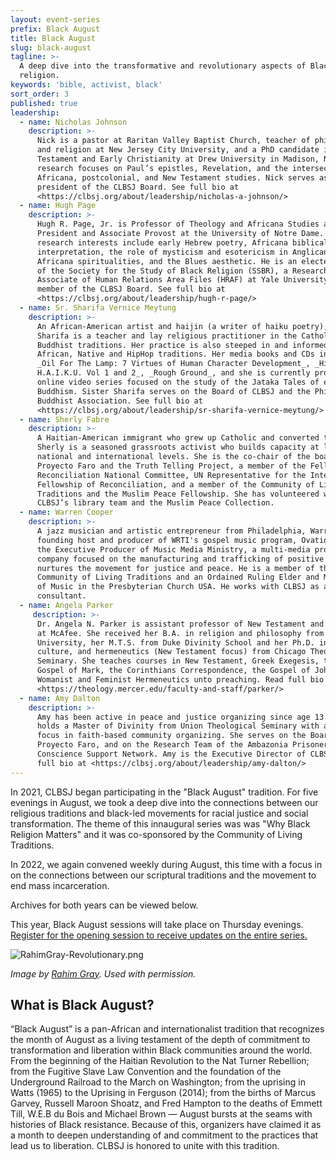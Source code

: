 ```yaml
---
layout: event-series
prefix: Black August
title: Black August
slug: black-august
tagline: >-
  A deep dive into the transformative and revolutionary aspects of Black
  religion.
keywords: 'bible, activist, black'
sort_order: 3
published: true
leadership:
  - name: Nicholas Johnson
    description: >-
      Nick is a pastor at Raritan Valley Baptist Church, teacher of philosophy
      and religion at New Jersey City University, and a PhD candidate in New
      Testament and Early Christianity at Drew University in Madison, NJ. His
      research focuses on Paul’s epistles, Revelation, and the intersections of
      Africana, postcolonial, and New Testament studies. Nick serves as the
      president of the CLBSJ Board. See full bio at        
      <https://clbsj.org/about/leadership/nicholas-a-johnson/>
  - name: Hugh Page
    description: >-
      Hugh R. Page, Jr. is Professor of Theology and Africana Studies and Vice
      President and Associate Provost at the University of Notre Dame. His
      research interests include early Hebrew poetry, Africana biblical
      interpretation, the role of mysticism and esotericism in Anglican and
      Africana spiritualities, and the Blues aesthetic. He is an elected member
      of the Society for the Study of Black Religion (SSBR), a Research
      Associate of Human Relations Area Files (HRAF) at Yale University, and a
      member of the CLBSJ Board. See full bio at
      <https://clbsj.org/about/leadership/hugh-r-page/>
  - name: Sr. Sharifa Vernice Meytung
    description: >-
      An African-American artist and haijin (a writer of haiku poetry), Sr.
      Sharifa is a teacher and lay religious practitioner in the Catholic and
      Buddhist traditions. Her practice is also steeped in and informed by West
      African, Native and HipHop traditions. Her media books and CDs include
      _Oil For The Lamp: 7 Virtues of Human Character Development_, _Hiphop
      H.A.I.K.U. Vol 1 and 2_, _Rough Ground_, and she is currently producing an
      online video series focused on the study of the Jataka Tales of early
      Buddhism. Sister Sharifa serves on the Board of CLBSJ and the Philadelphia
      Buddhist Association. See full bio at
      <https://clbsj.org/about/leadership/sr-sharifa-vernice-meytung/>
  - name: Sherly Fabre
    description: >-
      A Haitian-American immigrant who grew up Catholic and converted to Islam,
      Sherly is a seasoned grassroots activist who builds capacity at local,
      national and international levels. She is the co-chair of the boards of
      Proyecto Faro and the Truth Telling Project, a member of the Fellowship of
      Reconciliation National Committee, UN Representative for the International
      Fellowship of Reconciliation, and a member of the Community of Living
      Traditions and the Muslim Peace Fellowship. She has volunteered with
      CLBSJ’s library team and the Muslim Peace Collection.
  - name: Warren Cooper
    description: >-
      A jazz musician and artistic entrepreneur from Philadelphia, Warren is the
      founding host and producer of WRTI's gospel music program, Ovations, and
      the Executive Producer of Music Media Ministry, a multi-media production
      company focused on the manufacturing and trafficking of positive art that
      nurtures the movement for justice and peace. He is a member of the
      Community of Living Traditions and an Ordained Ruling Elder and Minister
      of Music in the Presbyterian Church USA. He works with CLBSJ as a media
      consultant.
  - name: Angela Parker
     description: >-
      Dr. Angela N. Parker is assistant professor of New Testament and Greek
      at McAfee. She received her B.A. in religion and philosophy from Shaw
      University, her M.T.S. from Duke Divinity School and her Ph.D. in Bible,
      culture, and hermeneutics (New Testament focus) from Chicago Theological
      Seminary. She teaches courses in New Testament, Greek Exegesis, the
      Gospel of Mark, the Corinthians Correspondence, the Gospel of John, and
      Womanist and Feminist Hermeneutics unto preaching. Read full bio at
      <https://theology.mercer.edu/faculty-and-staff/parker/>
  - name: Amy Dalton
    description: >-
      Amy has been active in peace and justice organizing since age 13. She
      holds a Master of Divinity from Union Theological Seminary with a research
      focus in faith-based community organizing. She serves on the Board of
      Proyecto Faro, and on the Research Team of the Ambazonia Prisoners of
      Conscience Support Network. Amy is the Executive Director of CLBSJ. See
      full bio at <https://clbsj.org/about/leadership/amy-dalton/>
---
```

In 2021, CLBSJ began participating in the "Black August" tradition. For five evenings in August, we took a deep dive into the connections between our religious traditions and black-led movements for racial justice and social transformation. The theme of this innaugural series was was "Why Black Religion Matters" and it was co-sponsored by the Community of Living Traditions. 

In 2022, we again convened weekly during August, this time with a focus in on the connections between our scriptural traditions and the movement to end mass incarceration. 

Archives for both years can be viewed below. 

This year, Black August sessions will take place on Thursday evenings. [Register for the opening session to receive updates on the entire series.](https://clbsj.org/events/2023/08/03/black-bible-scholarship-and-social-transformation/)

![RahimGray-Revolutionary.png]({{site.baseurl}}/img/RahimGray-Revolutionary.png)

_Image by [Rahim Gray](https://sites.tufts.edu/prisondivestment/2021/02/10/featured-artist-rahim-gray/). Used with permission._

## What is Black August?
“Black August” is a pan-African and internationalist tradition that recognizes the month of August as a living testament of the depth of commitment to transformation and liberation within Black communities around the world. From the beginning of the Haitian Revolution to the Nat Turner Rebellion; from the Fugitive Slave Law Convention and the foundation of the Underground Railroad to the March on Washington; from the uprising in Watts (1965) to the Uprising in Ferguson (2014); from the births of Marcus Garvey, Russell Maroon Shoatz, and Fred Hampton to the deaths of Emmett Till, W.E.B du Bois and Michael Brown — August bursts at the seams with histories of Black resistance. Because of this, organizers have claimed it as a month to deepen understanding of and commitment to the practices that lead us to liberation. CLBSJ is honored to unite with this tradition.
